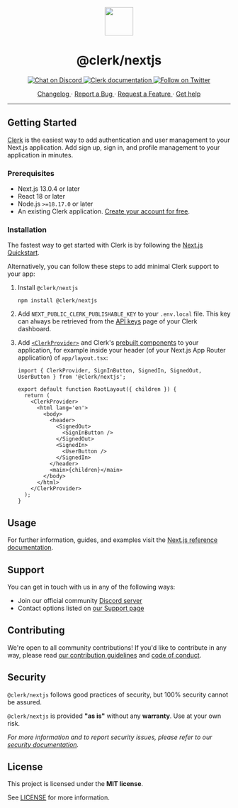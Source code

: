 <p align="center">
  <a href="https://clerk.com?utm_source=github&utm_medium=clerk_nextjs" target="_blank" rel="noopener noreferrer">
    <picture>
      <source media="(prefers-color-scheme: dark)" srcset="https://images.clerk.com/static/logo-dark-mode-400x400.png">
      <img src="https://images.clerk.com/static/logo-light-mode-400x400.png" height="64">
    </picture>
  </a>
  <br />
  <h1 align="center">@clerk/nextjs</h1>
</p>

<p align="center">
  <a href="https://clerk.com/discord">
    <img src="https://img.shields.io/discord/856971667393609759.svg?logo=discord" alt="Chat on Discord" />
  </a>
  <a href="https://clerk.com/docs?utm_source=github&utm_medium=clerk_nextjs">
    <img src="https://img.shields.io/badge/documentation-clerk-green.svg" alt="Clerk documentation" />
  </a>
  <a href="https://twitter.com/intent/follow?screen_name=ClerkDev">
    <img src="https://img.shields.io/twitter/follow/ClerkDev?style=social" alt="Follow on Twitter" />
  </a>
</p>

<p align="center">
  <a href="https://github.com/clerk/javascript/blob/main/packages/nextjs/CHANGELOG.md">
    Changelog
  </a>
  ·
  <a href="https://github.com/clerk/javascript/issues/new?assignees=&labels=needs-triage&projects=&template=BUG_REPORT.yml">
    Report a Bug
  </a>
  ·
  <a href="https://feedback.clerk.com/roadmap">
    Request a Feature
  </a>
  ·
  <a href="https://clerk.com/contact">
    Get help
  </a>
</p>

---

## Getting Started

[Clerk](https://clerk.com/?utm_source=github&utm_medium=clerk_nextjs) is the easiest way to add authentication and user management to your Next.js application. Add sign up, sign in, and profile management to your application in minutes.

### Prerequisites

- Next.js 13.0.4 or later
- React 18 or later
- Node.js `>=18.17.0` or later
- An existing Clerk application. [Create your account for free](https://dashboard.clerk.com/sign-up?utm_source=github&utm_medium=clerk_nextjs).

### Installation

The fastest way to get started with Clerk is by following the [Next.js Quickstart](https://clerk.com/docs/quickstarts/nextjs?utm_source=github&utm_medium=clerk_nextjs).

Alternatively, you can follow these steps to add minimal Clerk support to your app:

1. Install `@clerk/nextjs`

   ```shell
   npm install @clerk/nextjs
   ```

1. Add `NEXT_PUBLIC_CLERK_PUBLISHABLE_KEY` to your `.env.local` file. This key can always be retrieved from the [API keys](https://dashboard.clerk.com/last-active?path=api-keys) page of your Clerk dashboard.

1. Add [`<ClerkProvider>`](https://clerk.com/docs/components/clerk-provider?utm_source=github&utm_medium=clerk_nextjs) and Clerk's [prebuilt components](https://clerk.com/docs/components/overview?utm_source=github&utm_medium=clerk_nextjs) to your application, for example inside your header (of your Next.js App Router application) of `app/layout.tsx`:

   ```tsx
   import { ClerkProvider, SignInButton, SignedIn, SignedOut, UserButton } from '@clerk/nextjs';

   export default function RootLayout({ children }) {
     return (
       <ClerkProvider>
         <html lang='en'>
           <body>
             <header>
               <SignedOut>
                 <SignInButton />
               </SignedOut>
               <SignedIn>
                 <UserButton />
               </SignedIn>
             </header>
             <main>{children}</main>
           </body>
         </html>
       </ClerkProvider>
     );
   }
   ```

## Usage

For further information, guides, and examples visit the [Next.js reference documentation](https://clerk.com/docs/references/nextjs/overview?utm_source=github&utm_medium=clerk_nextjs).

## Support

You can get in touch with us in any of the following ways:

- Join our official community [Discord server](https://clerk.com/discord)
- Contact options listed on [our Support page](https://clerk.com/support?utm_source=github&utm_medium=clerk_nextjs)

## Contributing

We're open to all community contributions! If you'd like to contribute in any way, please read [our contribution guidelines](https://github.com/clerk/javascript/blob/main/docs/CONTRIBUTING.md) and [code of conduct](https://github.com/clerk/javascript/blob/main/docs/CODE_OF_CONDUCT.md).

## Security

`@clerk/nextjs` follows good practices of security, but 100% security cannot be assured.

`@clerk/nextjs` is provided **"as is"** without any **warranty**. Use at your own risk.

_For more information and to report security issues, please refer to our [security documentation](https://github.com/clerk/javascript/blob/main/docs/SECURITY.md)._

## License

This project is licensed under the **MIT license**.

See [LICENSE](https://github.com/clerk/javascript/blob/main/packages/nextjs/LICENSE) for more information.
